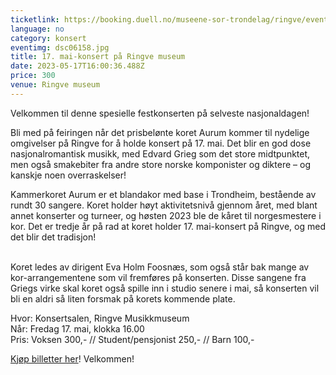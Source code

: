 ```yaml
---
ticketlink: https://booking.duell.no/museene-sor-trondelag/ringve/event/korkonsert-med-aurum
language: no
category: konsert
eventimg: dsc06158.jpg
title: 17. mai-konsert på Ringve museum
date: 2023-05-17T16:00:36.488Z
price: 300
venue: Ringve museum
---
```

Velkommen til denne spesielle festkonserten på selveste nasjonaldagen!

Bli med på feiringen når det prisbelønte koret Aurum kommer til nydelige omgivelser på Ringve for å holde konsert på 17. mai. Det blir en god dose nasjonalromantisk musikk, med Edvard Grieg som det store midtpunktet, men også smakebiter fra andre store norske komponister og diktere – og kanskje noen overraskelser!

Kammerkoret Aurum er et blandakor med base i Trondheim, bestående av rundt 30 sangere. Koret holder høyt aktivitetsnivå gjennom året, med blant annet konserter og turneer, og høsten 2023 ble de kåret til norgesmestere i kor. Det er tredje år på rad at koret holder 17. mai-konsert på Ringve, og med det blir det tradisjon!

\
Koret ledes av dirigent Eva Holm Foosnæs, som også står bak mange av kor-arrangementene som vil fremføres på konserten. Disse sangene fra Griegs virke skal koret også spille inn i studio senere i mai, så konserten vil bli en aldri så liten forsmak på korets kommende plate.

Hvor: Konsertsalen, Ringve Musikkmuseum\
Når: Fredag 17. mai, klokka 16.00\
Pris: Voksen 300,- // Student/pensjonist 250,- // Barn 100,-

[K﻿jøp billetter her](https://booking.duell.no/museene-sor-trondelag/ringve/event/korkonsert-med-aurum-9284)! Velkommen!